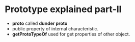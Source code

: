 # Prototype explained part-II

- __proto__ called **dunder proto**
- public property of internal characteristic.
- **getProtoTypeOf** used for get properties of other object.

